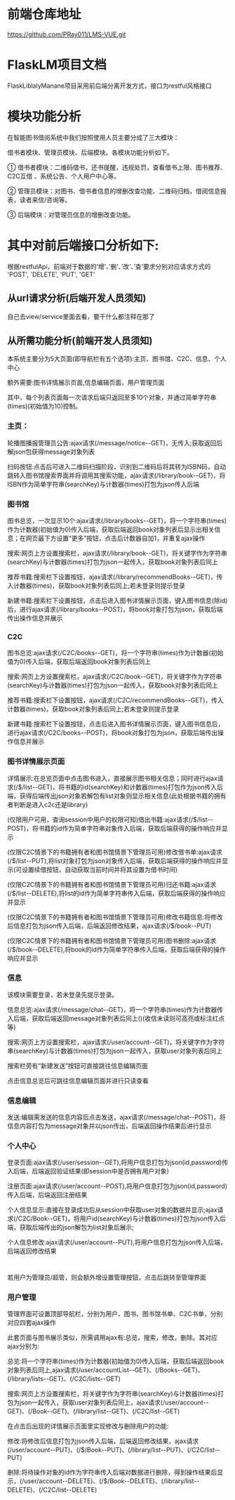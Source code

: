 # 前端仓库地址
https://github.com/PRay011/LMS-VUE.git

# FlaskLM项目文档
FlaskLiblalyManane项目采用前后端分离开发方式，接口为restful风格接口
# 模块功能分析
在智能图书借阅系统中我们按照使用人员主要分成了三大模块：

借书者模块、管理员模块、后端模块。各模块功能分析如下。

①	借书者模块：二维码借书，还书提醒，违规处罚，查看借书上限、图书推荐、C2C互借 、系统公告、个人用户中心等。

②	管理员模块：对图书、借书者信息的增删改查功能、二维码归档，借阅信息报表，读者来信/咨询等。

 ③	后端模块：对管理员信息的增删改查功能。

# 其中对前后端接口分析如下:
根据restfulApi，前端对于数据的‘增’、’删‘、’改‘、’查‘要求分别对应请求方式的 'POST', 'DELETE', 'PUT', 'GET'
## 从url请求分析(后端开发人员须知)
自己去view/service里面去看，要干什么都注释在那了
## 从所需功能分析(前端开发人员须知)
本系统主要分为5大页面(即导航栏有五个选项):主页、图书馆、C2C、信息、个人中心

额外需要:图书详情展示页面,信息编辑页面，用户管理页面

其中，每个列表页面每一次请求后端只返回至多10个对象，并通过简单字符串(times)(初始值为10)控制。
### 主页：
轮播图播报管理员公告:ajax请求(/message/notice--GET)，无传入;获取返回后解json包获得message对象列表

扫码按钮:点击后可进入二维码扫描阶段，识别到二维码后将其转为ISBN码，自动跳转入图书馆搜索界面并将调用其搜索功能，ajax请求(/library/book--GET)，将ISBN作为简单字符串(searchKey)与计数器(times)打包为json传入后端
### 图书馆
图书总览，一次显示10个:ajax请求(/library/books--GET)，将一个字符串(times)作为计数器(初始值为0)传入后端，获取后端返回book对象列表后显示出相关信息；在网页最下方设置“更多”按钮，点击后计数器自加1，并重复ajax操作

搜索:网页上方设置搜索栏，ajax请求(/library/book--GET)，将关键字作为字符串(searchKey)与计数器(times)打包为json一起传入，获取book对象列表后同上

推荐书籍:搜索栏下设置按钮，ajax请求(/library/recommendBooks--GET)，传入计数器(times)，获取book对象列表后同上;若未登录则提示登录

新建书籍:搜索栏下设置按钮，点击后进入图书详情展示页面，键入图书信息(除id)后，进行ajax请求(/library/books--POST)，将book对象打包为json，获取后端传出操作信息并展示
### C2C
图书总览:ajax请求(/C2C/books--GET)，将一个字符串(times)作为计数器(初始值为0)传入后端，获取后端返回book对象列表后同上

搜索:网页上方设置搜索栏，ajax请求(/C2C/book--GET)，将关键字作为字符串(searchKey)与计数器(times)打包为json一起传入，获取book对象列表后同上

推荐书籍:搜索栏下设置按钮，ajax请求(/C2C/recommendBooks--GET)，传入计数器(times)，获取book对象列表后同上;若未登录则提示登录

新建书籍:搜索栏下设置按钮，点击后进入图书详情展示页面，键入图书信息后，进行ajax请求(/C2C/books--POST)，将book对象打包为json，获取后端传出操作信息并展示

### 图书详情展示页面
详情展示:在总览页面中点击图书进入，直接展示图书相关信息；同时进行ajax请求(/$/list--GET)，将书籍的id(searchKey)和计数器(times)打包作为json传入后端，获得后端传出json对象若解包有list对象则显示相关信息(此处根据书籍的拥有者判断是进入c2c还是library)

(仅限用户可用，查询session中用户的权限可知)借出书籍:ajax请求(/$/list--POST)，将书籍的id作为简单字符串对象传入后端，获取后端获得的操作响应并显示

(仅限C2C情景下的书籍拥有者和图书馆情景下管理员可用)修改借书单:ajax请求(/$/list--PUT),将list对象打包为json对象传入后端，获取后端获得的操作响应并显示(可设置续借按钮，自动获取当前时间并将其设置为借书时间)

(仅限C2C情景下的书籍拥有者和图书馆情景下管理员可用)归还书籍:ajax请求(/$/list--DELETE),将list的id作为简单字符串传入后端，获取后端获得的操作响应并显示

(仅限C2C情景下的书籍拥有者和图书馆情景下管理员可用)修改书籍信息:将修改后信息打包为json传入后端，后端返回修改结果，ajax请求(/$/book--PUT)

(仅限C2C情景下的书籍拥有者和图书馆情景下管理员可用)图书删除:ajax请求(/$/book--DELETE),将book的id作为简单字符串传入后端，获取后端获得的操作响应并显示
### 信息
该模块需要登录，若未登录先提示登录。

信息总览:ajax请求(/message/chat--GET)，将一个字符串(times)作为计数器传入后端，获取后端返回message对象列表后同上()(收信未读则可高亮或标注红点等)

搜索:网页上方设置搜索栏，ajax请求(/user/account--GET)，将关键字作为字符串(searchKey)与计数器(times)打包为json一起传入，获取user对象列表后同上

搜索栏旁有“新建发送”按钮可直接跳往信息编辑页面

点击信息总览后可跳往信息编辑页面并进行只读查看
### 信息编辑
发送:编辑需发送的信息内容后点击发送，ajax请求(/message/chat--POST)，将信息内容打包为message对象并以json传出，后端返回操作结果后进行显示
### 个人中心
登录页面:ajax请求(/user/session--GET),将用户信息打包为json(id,password)传入后端，后端返回验证结果(即session中是否拥有用户对象)

注册页面:ajax请求(/user/account--POST),将用户信息打包为json(id,password)传入后端，后端返回注册结果

个人信息显示:直接在登录成功后从session中获取user对象的数据并显示;ajax请求(/C2C/Book--GET)，将用户id(searchKey)与计数器(times)打包为json传入后端，获取后端传出的json解包为list对象后展示;

个人信息修改:ajax请求(/user/account--PUT),将用户信息打包为json传入后端，后端返回修改结果
#
#
若用户为管理员/超管，则会额外增设置管理按钮，点击后跳转至管理界面
### 用户管理

管理界面可设置顶部导航栏，分别为用户、图书、图书馆书单、C2C书单，分别对应四套ajax操作

此套页面与图书展示类似，所需调用ajax有:总览，搜索，修改，删除。其对应ajax分别为:

总览:将一个字符串(times)作为计数器(初始值为0)传入后端，获取后端返回book对象列表后同上,ajax请求(/user/accountList--GET)、(/Books--GET)、(/library/lists--GET)、(/C2C/lists--GET)

搜索:网页上方设置搜索栏，将关键字作为字符串(searchKey)与计数器(times)打包为json一起传入，获取user对象列表后同上，ajax请求(/user/account--GET)、(/Book--GET)、(/library/list--GET)、(/C2C/list--GET)

在点击后出现的详情展示页面里实现修改与删除用户的功能:

修改:将修改后信息打包为json传入后端，后端返回修改结果，ajax请求(/user/account--PUT)、(/$/Book--PUT)、(/library/list--PUT)、(/C2C/list--PUT)

删除:将待操作对象的id作为字符串传入后端对数据进行删除，得到操作结果后显示，(/user/account--DELETE)、(/$/Book--DELETE)、(/library/list--DELETE)、(/C2C/list--DELETE)
